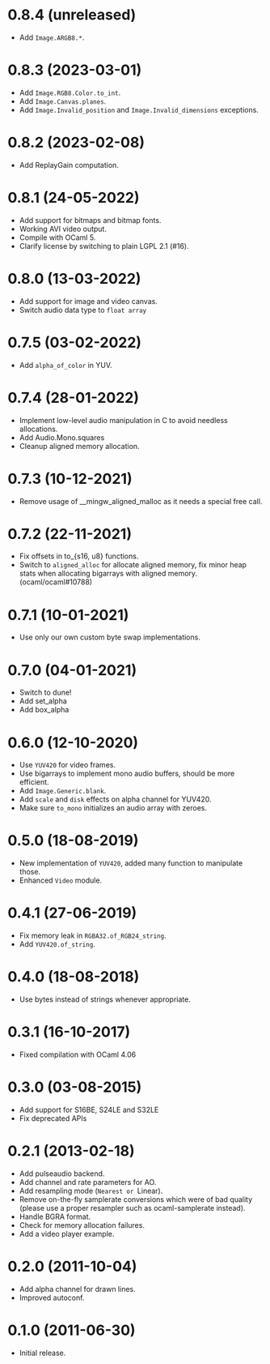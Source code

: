 0.8.4 (unreleased)
=====
- Add `Image.ARGB8.*`.

0.8.3 (2023-03-01)
=====
- Add `Image.RGB8.Color.to_int`.
- Add `Image.Canvas.planes`.
- Add `Image.Invalid_position` and `Image.Invalid_dimensions` exceptions.

0.8.2 (2023-02-08)
=====
- Add ReplayGain computation.

0.8.1 (24-05-2022)
=====
- Add support for bitmaps and bitmap fonts.
- Working AVI video output.
- Compile with OCaml 5.
- Clarify license by switching to plain LGPL 2.1 (#16).

0.8.0 (13-03-2022)
=====
- Add support for image and video canvas.
- Switch audio data type to `float array`

0.7.5 (03-02-2022)
=====
* Add `alpha_of_color` in YUV.

0.7.4 (28-01-2022)
=====
* Implement low-level audio manipulation in C
  to avoid needless allocations.
* Add Audio.Mono.squares
* Cleanup aligned memory allocation.

0.7.3 (10-12-2021)
=====
* Remove usage of __mingw_aligned_malloc as it needs a special free call.

0.7.2 (22-11-2021)
=====
* Fix offsets in to_{s16, u8} functions.
* Switch to `aligned_alloc` for allocate aligned
  memory, fix minor heap stats when allocating
  bigarrays with aligned memory. (ocaml/ocaml#10788)

0.7.1 (10-01-2021)
=====
* Use only our own custom byte swap implementations.

0.7.0 (04-01-2021)
======
* Switch to dune!
* Add set_alpha
* Add box_alpha

0.6.0 (12-10-2020)
=====
- Use `YUV420` for video frames.
- Use bigarrays to implement mono audio buffers, should be more efficient.
- Add `Image.Generic.blank`.
- Add `scale` and `disk` effects on alpha channel for YUV420.
- Make sure `to_mono` initializes an audio array with zeroes.

0.5.0 (18-08-2019)
=====
* New implementation of `YUV420`, added many function to manipulate those.
* Enhanced `Video` module.

0.4.1 (27-06-2019)
=====
* Fix memory leak in `RGBA32.of_RGB24_string`.
* Add `YUV420.of_string`.

0.4.0 (18-08-2018)
=====
* Use bytes instead of strings whenever appropriate.

0.3.1 (16-10-2017)
=====
* Fixed compilation with OCaml 4.06

0.3.0 (03-08-2015)
=====
* Add support for S16BE, S24LE and S32LE
* Fix deprecated APIs

0.2.1 (2013-02-18)
=====
* Add pulseaudio backend.
* Add channel and rate parameters for AO.
* Add resampling mode (`Nearest or `Linear).
* Remove on-the-fly samplerate conversions which were of bad quality (please
  use a proper resampler such as ocaml-samplerate instead).
* Handle BGRA format.
* Check for memory allocation failures.
* Add a video player example.

0.2.0 (2011-10-04)
=====
* Add alpha channel for drawn lines.
* Improved autoconf.

0.1.0 (2011-06-30)
=====
* Initial release.
